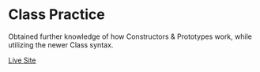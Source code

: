 # Class Practice

Obtained further knowledge of how Constructors & Prototypes work, while utilizing the newer Class syntax.

[Live Site](https://tiy-ryan-class-practice.surge.sh)
